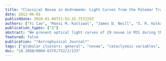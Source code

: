 ```yaml
---
title: "Classical Novae in Andromeda: Light Curves from the Palomar Transient Factory and GALEX"
date: 2012-06-01
publishDate: 2020-01-09T21:52:32.757225Z
authors: ["Yi Cao", "Mansi M. Kasliwal", "James D. Neill", "S. R. Kulkarni", "Yu-Qing Lou", "Sagi Ben-Ami", "Joshua S. Bloom", "S. Bradley Cenko", "Nicholas M. Law", "Peter E. Nugent", "Eran O. Ofek", "Dovi Poznanski", "Robert M. Quimby"]
publication_types: ["2"]
abstract: "We present optical light curves of 29 novae in M31 during the 2009 and 2010 observing seasons of the Palomar Transient Factory (PTF). The dynamic and rapid cadences in PTF monitoring of M31, from one day to ten minutes, provide excellent temporal coverage of nova light curves, enabling us to record the photometric evolution of M31 novae in unprecedented detail. We also detect eight of these novae in the near-ultraviolet (UV) band with the Galaxy Evolution Explorer (GALEX) satellite. Novae M31N 2009-10b and M31N 2010-11a show prominent UV emission peaking a few days prior to their optical maxima, possibly implying aspherical outbursts. Additionally, our blueshifted spectrum of the recent outburst of PT And (M31N 2010-12a) indicates that it is a recurrent nova in M31 and not a dwarf nova in the Milky Way as was previously assumed. Finally, we systematically searched for novae in all confirmed globular clusters (GCs) of M31 and found only M31N 2010-10f associated with Bol 126. The specific nova rate in the M31 GC system is thus about one per year, which is not enhanced relative to the rate outside the GC system."
featured: false
publication: "*Astrophysical Journal*"
tags: ["globular clusters: general", "novae", "cataclysmic variables", "surveys", "Astrophysics - Solar and Stellar Astrophysics"]
doi: "10.1088/0004-637X/752/2/133"
---
```


